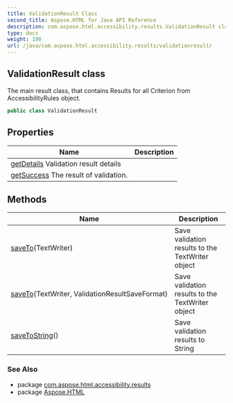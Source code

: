 ```yaml
---
title: ValidationResult Class
second_title: Aspose.HTML for Java API Reference
description: com.aspose.html.accessibility.results.ValidationResult class. The main result class that contains Results for all Criterion from AccessibilityRules object
type: docs
weight: 100
url: /java/com.aspose.html.accessibility.results/validationresult/
---
```

## ValidationResult class

The main result class, that contains Results for all Criterion from AccessibilityRules object.

```java
public class ValidationResult
```

## Properties

| Name | Description |
| --- | --- |
| [getDetails](../../com.aspose.html.accessibility.results/validationresult/details/) Validation result details |
| [getSuccess](../../com.aspose.html.accessibility.results/validationresult/success/) The result of validation. |

## Methods

| Name | Description |
| --- | --- |
| [saveTo](../../com.aspose.html.accessibility.results/validationresult/saveto/#saveto)(TextWriter) | Save validation results to the TextWriter object |
| [saveTo](../../com.aspose.html.accessibility.results/validationresult/saveto/#saveto_1)(TextWriter, ValidationResultSaveFormat) | Save validation results to the TextWriter object |
| [saveToString](../../com.aspose.html.accessibility.results/validationresult/savetoString/)() | Save validation results to String |

### See Also

* package [com.aspose.html.accessibility.results](../../com.aspose.html.accessibility.results/)
* package [Aspose.HTML](../../)

